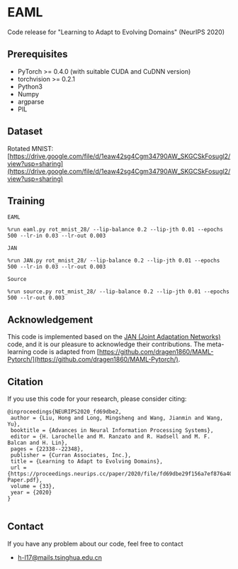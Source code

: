 # EAML
Code release for "Learning to Adapt to Evolving Domains" (NeurIPS 2020)

## Prerequisites
- PyTorch >= 0.4.0 (with suitable CUDA and CuDNN version)
- torchvision >= 0.2.1
- Python3
- Numpy
- argparse
- PIL

## Dataset
Rotated MNIST: [https://drive.google.com/file/d/1eaw42sg4Cgm34790AW_SKGCSkFosugl2/view?usp=sharing](https://drive.google.com/file/d/1eaw42sg4Cgm34790AW_SKGCSkFosugl2/view?usp=sharing)


## Training
```
EAML 

%run eaml.py rot_mnist_28/ --lip-balance 0.2 --lip-jth 0.01 --epochs 500 --lr-in 0.03 --lr-out 0.003 

```
```
JAN 

%run JAN.py rot_mnist_28/ --lip-balance 0.2 --lip-jth 0.01 --epochs 500 --lr-in 0.03 --lr-out 0.003

```
```
Source 

%run source.py rot_mnist_28/ --lip-balance 0.2 --lip-jth 0.01 --epochs 500 --lr-out 0.003

```


## Acknowledgement
This code is implemented based on the [JAN (Joint Adaptation Networks)](https://github.com/thuml/Xlearn/blob/master/pytorch/src/loss.py) code, and it is our pleasure to acknowledge their contributions.
The meta-learning code is adapted from [https://github.com/dragen1860/MAML-Pytorch/](https://github.com/dragen1860/MAML-Pytorch/).

## Citation
If you use this code for your research, please consider citing:
```
@inproceedings{NEURIPS2020_fd69dbe2,
 author = {Liu, Hong and Long, Mingsheng and Wang, Jianmin and Wang, Yu},
 booktitle = {Advances in Neural Information Processing Systems},
 editor = {H. Larochelle and M. Ranzato and R. Hadsell and M. F. Balcan and H. Lin},
 pages = {22338--22348},
 publisher = {Curran Associates, Inc.},
 title = {Learning to Adapt to Evolving Domains},
 url = {https://proceedings.neurips.cc/paper/2020/file/fd69dbe29f156a7ef876a40a94f65599-Paper.pdf},
 volume = {33},
 year = {2020}
}


```

## Contact
If you have any problem about our code, feel free to contact
- h-l17@mails.tsinghua.edu.cn